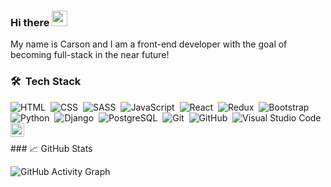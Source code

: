 ### Hi there <img src="https://media.giphy.com/media/hvRJCLFzcasrR4ia7z/giphy.gif" width="25px">

My name is Carson and I am a front-end developer with the goal of becoming full-stack in the near future!

### 🛠 &nbsp;Tech Stack

![HTML](https://img.shields.io/badge/-HTML-05122A?style=flat&logo=HTML5)&nbsp;
![CSS](https://img.shields.io/badge/-CSS-05122A?style=flat&logo=CSS3&logoColor=1572B6)&nbsp;
![SASS](https://img.shields.io/badge/-SASS-05122A?style=flat&logo=SASS&logoColor=1572B6)&nbsp;
![JavaScript](https://img.shields.io/badge/-JavaScript-05122A?style=flat&logo=javascript)&nbsp;
![React](https://img.shields.io/badge/-React-05122A?style=flat&logo=react)&nbsp;
![Redux](https://img.shields.io/badge/-Reduz-05122A?style=flat&logo=redux)&nbsp;
![Bootstrap](https://img.shields.io/badge/-Bootstrap-05122A?style=flat&logo=bootstrap&logoColor=563D7C)
![Python](https://img.shields.io/badge/-Python-05122A?style=flat&logo=python)&nbsp;
![Django](https://img.shields.io/badge/-Django-05122A?style=flat&logo=django)&nbsp;
![PostgreSQL](https://img.shields.io/badge/-PostgreSQL-05122A?style=flat&logo=PostgreSQL)&nbsp;
![Git](https://img.shields.io/badge/-Git-05122A?style=flat&logo=git)&nbsp;
![GitHub](https://img.shields.io/badge/-GitHub-05122A?style=flat&logo=github)&nbsp;
![Visual Studio Code](https://img.shields.io/badge/-Visual%20Studio%20Code-05122A?style=flat&logo=visual-studio-code&logoColor=007ACC)&nbsp;
<br />
<a href="https://www.linkedin.com/in/carson-peterson-84387620b/">
  <img align="left" alt="Carson LinkedIN" width="22px" src="https://raw.githubusercontent.com/peterthehan/peterthehan/master/assets/linkedin.svg" />
</a>

<br />
### &#x1f4c8; GitHub Stats
<br />
 
![GitHub Activity Graph](https://activity-graph.herokuapp.com/graph?username=carsonep&bg_color=000000&color=4fff67&line=4fff67&point=ffffff&area=true&hide_border=true)  
